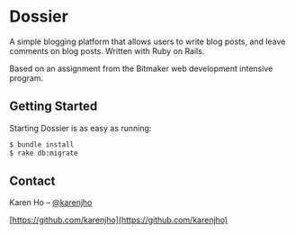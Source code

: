 # Dossier

A simple blogging platform that allows users to write blog posts, and leave comments on blog posts. Written with Ruby on Rails.

Based on an assignment from the Bitmaker web development intensive program.

## Getting Started

Starting Dossier is as easy as running:

```sh
$ bundle install
$ rake db:migrate
```

## Contact

Karen Ho – [@karenjho](https://twitter.com/karenjho)

[https://github.com/karenjho](https://github.com/karenjho)
